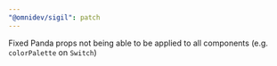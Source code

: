 ```yaml
---
"@omnidev/sigil": patch
---
```


Fixed Panda props not being able to be applied to all components (e.g. `colorPalette` on `Switch`)
